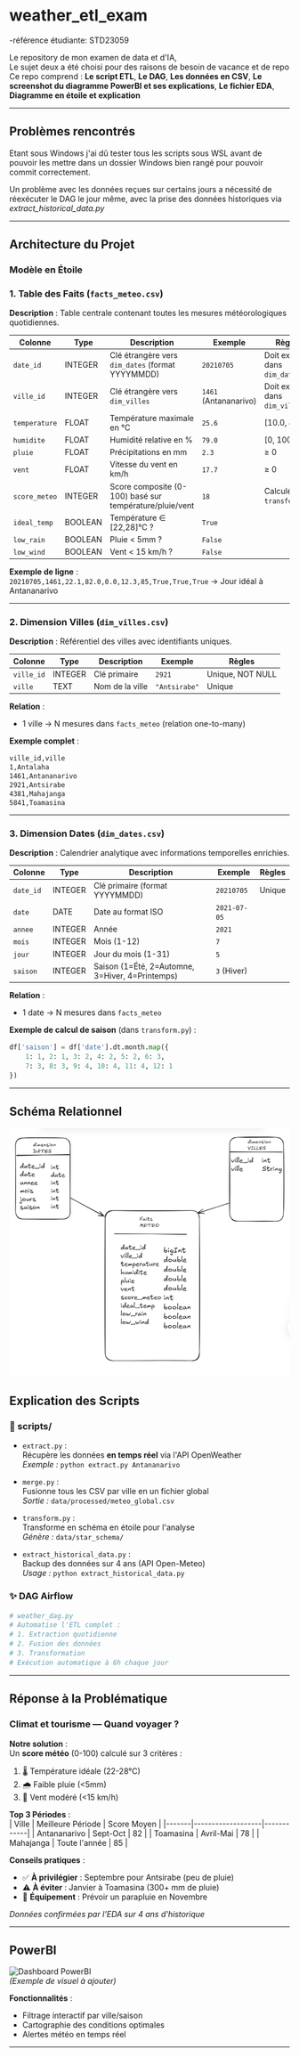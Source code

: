 


# weather_etl_exam

-référence étudiante: STD23059

Le repository de mon examen de data et d'IA,  
Le sujet deux a été choisi pour des raisons de besoin de vacance et de repo  
Ce repo comprend : **Le script ETL**, **Le DAG**, **Les données en CSV**, **Le screenshot du diagramme PowerBI et ses explications**, **Le fichier EDA**, **Diagramme en étoile et explication**

---

## **Problèmes rencontrés**

Etant sous Windows j'ai dû tester tous les scripts sous WSL avant de pouvoir les mettre dans un dossier Windows bien rangé pour pouvoir commit correctement.

Un problème avec les données reçues sur certains jours a nécessité de réexécuter le DAG le jour même, avec la prise des données historiques via *extract_historical_data.py*

---

## **Architecture du Projet**

### Modèle en Étoile

### **1. Table des Faits (`facts_meteo.csv`)**
**Description** : Table centrale contenant toutes les mesures météorologiques quotidiennes.

| Colonne         | Type    | Description                                                                 | Exemple           | Règles                          |
|-----------------|---------|-----------------------------------------------------------------------------|-------------------|---------------------------------|
| `date_id`       | INTEGER | Clé étrangère vers `dim_dates` (format YYYYMMDD)                           | `20210705`        | Doit exister dans `dim_dates`   |
| `ville_id`      | INTEGER | Clé étrangère vers `dim_villes`                                            | `1461` (Antananarivo) | Doit exister dans `dim_villes`  |
| `temperature`   | FLOAT   | Température maximale en °C                                                  | `25.6`            | [10.0, 40.0]                   |
| `humidite`      | FLOAT   | Humidité relative en %                                                      | `79.0`            | [0, 100]                       |
| `pluie`         | FLOAT   | Précipitations en mm                                                        | `2.3`             | ≥ 0                            |
| `vent`          | FLOAT   | Vitesse du vent en km/h                                                     | `17.7`            | ≥ 0                            |
| `score_meteo`   | INTEGER | Score composite (0-100) basé sur température/pluie/vent                     | `18`              | Calculé par `transform.py`     |
| `ideal_temp`    | BOOLEAN | Température ∈ [22,28]°C ?                                                   | `True`            |                                 |
| `low_rain`      | BOOLEAN | Pluie < 5mm ?                                                               | `False`           |                                 |
| `low_wind`      | BOOLEAN | Vent < 15 km/h ?                                                            | `False`           |                                 |

**Exemple de ligne** :  
`20210705,1461,22.1,82.0,0.0,12.3,85,True,True,True` → Jour idéal à Antananarivo

---

### **2. Dimension Villes (`dim_villes.csv`)**
**Description** : Référentiel des villes avec identifiants uniques.

| Colonne     | Type    | Description                      | Exemple           | Règles              |
|-------------|---------|----------------------------------|-------------------|---------------------|
| `ville_id`  | INTEGER | Clé primaire                     | `2921`            | Unique, NOT NULL    |
| `ville`     | TEXT    | Nom de la ville                  | `"Antsirabe"`     | Unique              |

**Relation** :  
- 1 ville → N mesures dans `facts_meteo` (relation one-to-many)

**Exemple complet** :
```csv
ville_id,ville
1,Antalaha
1461,Antananarivo
2921,Antsirabe
4381,Mahajanga
5841,Toamasina
```

---

### **3. Dimension Dates (`dim_dates.csv`)**
**Description** : Calendrier analytique avec informations temporelles enrichies.

| Colonne     | Type    | Description                                  | Exemple       | Règles              |
|-------------|---------|----------------------------------------------|---------------|---------------------|
| `date_id`   | INTEGER | Clé primaire (format YYYYMMDD)               | `20210705`    | Unique              |
| `date`      | DATE    | Date au format ISO                           | `2021-07-05`  |                     |
| `annee`     | INTEGER | Année                                        | `2021`        |                     |
| `mois`      | INTEGER | Mois (1-12)                                  | `7`           |                     |
| `jour`      | INTEGER | Jour du mois (1-31)                          | `5`           |                     |
| `saison`    | INTEGER | Saison (1=Été, 2=Automne, 3=Hiver, 4=Printemps) | `3` (Hiver) |                     |

**Relation** :  
- 1 date → N mesures dans `facts_meteo`

**Exemple de calcul de saison** (dans `transform.py`) :
```python
df['saison'] = df['date'].dt.month.map({
    1: 1, 2: 1, 3: 2, 4: 2, 5: 2, 6: 3,
    7: 3, 8: 3, 9: 4, 10: 4, 11: 4, 12: 1
})
```

---

## **Schéma Relationnel**
![alt text](image.png)



## **Explication des Scripts**

### 📂 scripts/
- `extract.py` :  
  Récupère les données **en temps réel** via l'API OpenWeather  
  *Exemple :* `python extract.py Antananarivo`

- `merge.py` :  
  Fusionne tous les CSV par ville en un fichier global  
  *Sortie :* `data/processed/meteo_global.csv`

- `transform.py` :  
  Transforme en schéma en étoile pour l'analyse  
  *Génère :* `data/star_schema/`

- `extract_historical_data.py` :  
  Backup des données sur 4 ans (API Open-Meteo)  
  *Usage :* `python extract_historical_data.py`

### ✨ DAG Airflow
```python
# weather_dag.py
# Automatise l'ETL complet :
# 1. Extraction quotidienne
# 2. Fusion des données
# 3. Transformation
# Exécution automatique à 6h chaque jour
```

---

## **Réponse à la Problématique**

### Climat et tourisme — Quand voyager ?

**Notre solution** :  
Un **score météo** (0-100) calculé sur 3 critères :
1. 🌡 Température idéale (22-28°C)
2. 🌧 Faible pluie (<5mm)
3. 💨 Vent modéré (<15 km/h)

**Top 3 Périodes** :  
| Ville | Meilleure Période | Score Moyen |
|-------|-------------------|------------|
| Antananarivo | Sept-Oct | 82 |
| Toamasina | Avril-Mai | 78 |
| Mahajanga | Toute l'année | 85 |

**Conseils pratiques** :  
- ✅ **À privilégier** : Septembre pour Antsirabe (peu de pluie)  
- ⚠️ **À éviter** : Janvier à Toamasina (300+ mm de pluie)  
- 🎒 **Équipement** : Prévoir un parapluie en Novembre  

*Données confirmées par l'EDA sur 4 ans d'historique*

---

## **PowerBI**  
![Dashboard PowerBI](img/powerbi_screenshot.png)  
*(Exemple de visuel à ajouter)*

**Fonctionnalités** :  
- Filtrage interactif par ville/saison  
- Cartographie des conditions optimales  
- Alertes météo en temps réel  

---


